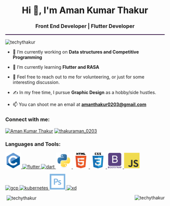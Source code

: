 <h1 align="center">Hi 👋, I'm Aman Kumar Thakur</h1>
<h3 align="center">Front End Developer | Flutter Developer</h3>
<hr style="height:2px;border-width:0;color:#280137;background-color:#280137">

<p align="left"> <img src="https://komarev.com/ghpvc/?username=techythakur&label=Profile%20views&color=0e75b6&style=flat" alt="techythakur" /> </p>

- 🔭 I’m currently working on **Data structures and Competitive Programming**

- 🌱 I’m currently learning **Flutter and RASA**

- 💬 Feel free to reach out to me for volunteering, or just for some interesting discussion.

- ✍️  In my free time, I pursue **Graphic Design** as a hobby/side hustles.

- 📫 You can shoot me an email at **amanthakur0203@gmail.com**

<h3 align="left">Connect with me:</h3>
<p align="left">
  
<a href="https://linkedin.com/in/Aman Kumar Thakur" target="blank"><img align="center" src="https://raw.githubusercontent.com/rahuldkjain/github-profile-readme-generator/master/src/images/icons/Social/linked-in-alt.svg" alt="Aman Kumar Thakur" height="30" width="40" /></a>
<a href="https://instagram.com/thakuraman_0203" target="blank"><img align="center" src="https://raw.githubusercontent.com/rahuldkjain/github-profile-readme-generator/master/src/images/icons/Social/instagram.svg" alt="thakuraman_0203" height="30" width="40" /></a>
  
</p>

<h3 align="left">Languages and Tools:</h3>
<p align="left"> 
  <a href="https://www.cprogramming.com/" target="_blank"> <img src="https://raw.githubusercontent.com/devicons/devicon/master/icons/c/c-original.svg" alt="c" width="50" height="50"/> 
  </a> 
  <a href="https://flutter.dev" target="_blank"> <img src="https://www.vectorlogo.zone/logos/flutterio/flutterio-icon.svg" alt="flutter" width="50" height="50"/> 
  </a> 
  <a href="https://dart.dev" target="_blank"> <img src="https://www.vectorlogo.zone/logos/dartlang/dartlang-icon.svg" alt="dart" width="50" height="50"/> 
  </a>
  <a href="https://www.python.org" target="_blank"> <img src="https://raw.githubusercontent.com/devicons/devicon/master/icons/python/python-original.svg" alt="python" width="50" height="50"/> 
  </a>
  
  <a href="https://www.w3.org/html/" target="_blank"> 
    <img src="https://raw.githubusercontent.com/devicons/devicon/master/icons/html5/html5-original-wordmark.svg" alt="html5" width="50" height="50"/> 
  </a> 
  <a href="https://www.w3schools.com/css/" target="_blank"> 
    <img src="https://raw.githubusercontent.com/devicons/devicon/master/icons/css3/css3-original-wordmark.svg" alt="css3" width="50" height="50"/> 
  </a>  
  <a href="https://getbootstrap.com" target="_blank"> 
    <img src="https://raw.githubusercontent.com/devicons/devicon/master/icons/bootstrap/bootstrap-plain-wordmark.svg" alt="bootstrap" width="50" height="50"/>
  </a> 
  <a href="https://developer.mozilla.org/en-US/docs/Web/JavaScript" target="_blank"> 
    <img src="https://raw.githubusercontent.com/devicons/devicon/master/icons/javascript/javascript-original.svg" alt="javascript" width="50" height="50"/> 
  </a> 
  
  <a href="https://cloud.google.com" target="_blank"> <img src="https://www.vectorlogo.zone/logos/google_cloud/google_cloud-icon.svg" alt="gcp" width="50" height="50"/> 
  </a> 
  <a href="https://kubernetes.io" target="_blank"> <img src="https://www.vectorlogo.zone/logos/kubernetes/kubernetes-icon.svg" alt="kubernetes" width="50" height="50"/> 
  </a> 
  <a href="https://www.photoshop.com/en" target="_blank"> <img src="https://raw.githubusercontent.com/devicons/devicon/master/icons/photoshop/photoshop-line.svg" alt="photoshop" width="50" height="50"/> 
  </a> 
  <a href="https://www.adobe.com/products/xd.html" target="_blank"> <img src="https://cdn.worldvectorlogo.com/logos/adobe-xd.svg" alt="xd" width="50" height="50"/> 
  </a> 
</p>

<p><img align="right" src="https://github-readme-stats.vercel.app/api/top-langs?username=techythakur&theme=midnight-purple&show_icons=true&locale=en&layout=compact" alt="techythakur" /></p>

<p>&nbsp;<img align="center" src="https://github-readme-stats.vercel.app/api?username=techythakur&theme=midnight-purple&show_icons=true&locale=en" alt="techythakur" /></p>
